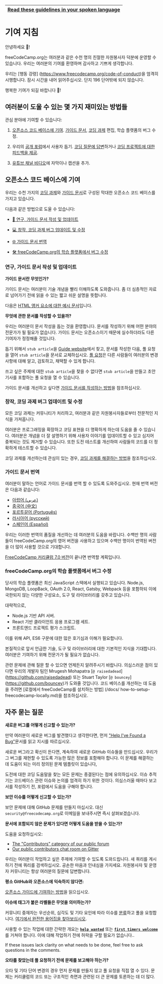 <!-- do not translate this -->
| [Read these guidelines in your spoken language](/docs/i18n-languages) |
|-|
<!-- do not translate this -->

# 기여 지침

안녕하세요 👋!

freeCodeCamp.org는 여러분과 같은 수천 명의 친절한 자원봉사자 덕분에 운영할 수 있습니다. 우리는 여러분의 기여를 환영하며 감사하고 기쁘게 생각합니다.

우리는 [행동 강령] (https://www.freecodecamp.org/code-of-conduct)을 엄격히 시행합니다. 잠시 시간을 내어 읽어주십시오. 단지 196 단어밖에 되지 않습니다.

행복한 기여가 되길 바랍니다 🎉!

## 여러분이 도울 수 있는 몇 가지 재미있는 방법들

관심 분야에 기여할 수 있습니다:

1. [오픈소스 코드 베이스에 기여](#contribute-to-this-open-source-codebase). [가이드 문서](https://guide.freecodecamp.org/), [코딩 과제](https://learn.freecodecamp.org/) 편집, 학습 플랫폼의 버그 수정.

2. 우리의 [공개 포럼](https://www.freecodecamp.org/forum/)에서 사용자 돕기. [코딩 질문에 답변](https://www.freecodecamp.org/forum/?max_posts=1)하거나 [코딩 프로젝트에 대한 피드백을 제공](https://www.freecodecamp.org/forum/c/project-feedback?max_posts=1).

3. [유튜브 채널 비디오](https://www.youtube.com/channel/UC8butISFwT-Wl7EV0hUK0BQ/videos)에 자막이나 캡션을 추가.

## 오픈소스 코드 베이스에 기여

우리는 수천 가지의 [코딩 과제](https://learn.freecodecamp.org)와 [가이드 문서](https://guide.freecodecamp.org)로 구성된 막대한 오픈소스 코드 베이스를 가지고 있습니다.

다음과 같은 방법으로 도울 수 있습니다:

- [📝 연구, 가이드 문서 작성 및 업데이트](#research-write-and-update-our-guide-articles)

- [💻 창작, 코딩 과제 버그 업데이트 및 수정](#create-update-and-fix-bugs-in-our-coding-challenges)

- [🌐 가이드 문서 번역](#translate-guide-articles)

- [🛠 freeCodeCamp.org의 학습 플랫폼에서 버그 수정](#help-us-fix-bugs-in-freecodecamporgs-learning-platform)

### 연구, 가이드 문서 작성 및 업데이트

**가이드 문서란 무엇인가?**

가이드 문서는 여러분이 기술 개념을 빨리 이해하도록 도와줍니다. 좀 더 심층적인 자료로 넘어가기 전에 읽을 수 있는 짧고 쉬운 설명을 뜻합니다.

다음은 [HTML 앵커 요소에 대한 예시 문서](https://github.com/freeCodeCamp/freeCodeCamp/blob/master/guide/english/html/elements/a-tag/index.md)입니다.

**무엇에 관한 문서를 작성할 수 있을까?**

우리는 여러분이 문서 작성을 돕는 것을 환영합니다. 문서를 작성하기 위해 어떤 분야의 전문가가 될 필요가 없습니다. 가이드 문서는 오픈소스이기 때문에 실수하더라도 다른 기여자가 정정해줄 것입니다.

돕기 위해서 `stub article`을 [Guide website](https://guide.freecodecamp.org)에서 찾고, 문서를 작성한 다음, 풀 요청을 열어 `stub article`을 문서로 교체하십시오. [풀 요청](https://help.github.com/articles/about-pull-requests/)은 다른 사람들이 여러분의 변경 사항에 대해 알고, 검토하고, 채택할 수 있게 합니다.

쓰고 싶은 주제에 대한 `stub article`을 찾을 수 없다면 `stub article`을 만들고 초안 기사를 포함하는 풀 요청을 열 수 있습니다.

가이드 문서를 개선하고 싶다면 [가이드 문서를 작성하는 방법](/docs/how-to-work-on-guide-articles.md)을 참조하십시오.

### 창작, 코딩 과제 버그 업데이트 및 수정

모든 코딩 과제는 커뮤니티가 처리하고, 여러분과 같은 자원봉사자들로부터 전문적인 지식을 가져옵니다.

여러분은 프로그래밍을 확장하고 코딩 표현을 더 명확하게 하는데 도움을 줄 수 있습니다. 여러분은 개념을 더 잘 설명하기 위해 사용자 이야기를 업데이트할 수 있고 심지어 중복되는 것도 제거할 수 있습니다. 또한 도전 테스트를 개선하여 사람들의 코드를 더 정확하게 테스트할 수 있습니다.

코딩 과제를 개선하는데 관심이 있는 경우, [코딩 과제를 해결하는 방법](/docs/how-to-work-on-coding-challenges.md)을 참조하십시오.

### 가이드 문서 번역

여러분이 말하는 언어로 가이드 문서를 번역 할 수 있도록 도와주십시오. 현재 번역 버전은 다음과 같습니다:

- [아랍어 (عربي)](https://github.com/freeCodeCamp/freeCodeCamp/tree/master/guide/arabic)
- [중국어 (中文)](https://github.com/freeCodeCamp/freeCodeCamp/tree/master/guide/chinese)
- [포르투갈어 (Português)](https://github.com/freeCodeCamp/freeCodeCamp/tree/master/guide/portuguese)
- [러시아어 (русский)](https://github.com/freeCodeCamp/freeCodeCamp/tree/master/guide/russian)
- [스페인어 (Español)](https://github.com/freeCodeCamp/freeCodeCamp/tree/master/guide/spanish)

우리는 이러한 번역의 품질을 개선하는 데 여러분의 도움을 바랍니다. 수백만 명의 사람들이 freeCodeCamp.org의 영어 버전을 사용하고 있으며 수백만 명이이 번역된 버전을 더 많이 사용할 것으로 기대합니다.

[FreeCodeCamp 커리큘럼 7.0 버전](https://www.freecodecamp.org/forum/t/help-us-build-version-7-0-of-the-freecodecamp-curriculum/263546)이 끝나면 번역할 계획입니다.

### freeCodeCamp.org의 학습 플랫폼에서 버그 수정

당사의 학습 플랫폼은 최신 JavaScript 스택에서 실행되고 있습니다. Node.js, MongoDB, LoopBack, OAuth 2.0, React, Gatsby, Webpack 등을 포함하되 이에 국한되지 않는 다양한 구성요소, 도구 및 라이브러리를 갖추고 있습니다.

대략적으로,

- Node.js 기반 API 서버.
- React 기반 클라이언트 응용 프로그램 세트.
- 프론트엔드 프로젝트 평가 스크립트.

이를 위해 API, ES6 구문에 대한 많은 호기심과 이해가 필요합니다.

본질적으로 앞서 언급한 기술, 도구 및 라이브러리에 대한 기본적인 지식을 기대합니다. 여러분은 기여하기 위해 전문가가 될 필요가 없습니다.

관련 문제에 관해 질문 할 수 있으면 언제든지 알려주시기 바랍니다. 의심스러운 점이 있다면 우리의 개발자 팀인 Mrugesh Mohapatra [`@ raisedadead`] (https://github.com/raisedadead) 또는 Stuart Taylor [`@ bouncey`] (https://github.com/bouncey)가 도와줄 것입니다.
코드 베이스를 개선하는 데 도움을 주려면 [로컬에서 freeCodeCamp를 설치하는 방법] (/docs/ how-to-setup-freecodecamp-locally.md)을 참조하십시오.

## 자주 묻는 질문

**새로운 버그를 어떻게 신고할 수 있는가?**

만약 여러분이 새로운 버그를 발견했다고 생각한다면, 먼저 ["Help I've Found a Bug"](https://forum.freecodecamp.org/t/how-to-report-a-bug/19543)문서를 읽고 지시를 따르십시오.

새로운 버그라고 확신이 든다면, 계속하여 새로운 GitHub 이슈들을 만드십시오. 우리가 그 버그를 재현할 수 있도록 가능한 많은 정보를 포함해야 합니다. 이 문제를 해결하는 데 도움이 되는 미리 정의된 문제 템플릿이 있습니다,

도전에 대한 코딩 도움말을 찾는 모든 문제는 종결된다는 점에 유의하십시오. 이슈 추적기는 코드베이스 관련 이슈와 논의를 엄격히 하기 위한 것이다. 의심스러울 때마다 보고서를 작성하기 전, 포럼에서 도움을 구해야 합니다.

**보안 이슈를 어떻게 신고할 수 있는가?**

보안 문제에 대해 GitHub 문제를 만들지 마십시오. 대신 `security@freecodecamp.org`로 이메일을 보내주시면 즉시 살펴보겠습니다.

**문서에 포함되지 않은 문제가 있다면 어떻게 도움을 받을 수 있는가?**

도움을 요청하십시오:

- [The "Contributors" category of our public forum](https://www.freecodecamp.org/forum/c/contributors)
- [Our public contributors chat room on Gitter](https://gitter.im/FreeCodeCamp/Contributors)

우리는 여러분이 작업하고 싶은 주제에 기여할 수 있도록 도와드립니다. 새 쿼리를 게시하기 전에 쿼리를 검색하십시오. 공손한 마음과 인내심을 가지세요. 자원봉사자 및 운영자 커뮤니티는 항상 여러분의 질문에 답변합니다.

**평소 GitHub와 오픈소스에 익숙하지 않다면:**

[오픈소스 가이드에 기여하는 방법](https://github.com/freeCodeCamp/how-to-contribute-to-open-source)을 읽으십시오.

**이슈에 태그가 붙은 라벨들은 무엇을 의미하는가?**

커뮤니티 중재자는 우선순위, 심각도 및 기타 요인에 따라 이슈를 [분류](https://en.wikipedia.org/wiki/Software_bug#Bug_management)하고 풀을 요청합니다. [여기에서 완전한 용어집을 찾아보십시오](https://github.com/freecodecamp/freecodecamp/labels).

사용할 수 있는 작업에 대한 간략한 개요는 [**`help wanted`**](https://github.com/freeCodeCamp/freeCodeCamp/issues?q=is%3Aopen+is%3Aissue+label%3A%22help+wanted%22) 또는 [**`first timers welcome`**](https://github.com/freeCodeCamp/freeCodeCamp/issues?q=is%3Aopen+is%3Aissue+label%3A%22first+timers+welcome%22)를 거쳐야 합니다. 이에 대해 작업하기 전에 허락을 구할 필요가 없습니다..

If these issues lack clarity on what needs to be done, feel free to ask questions in the comments.

**오타를 찾았는데 풀 요청하기 전에 문제를 보고해야 하는가?**

오타 및 기타 단어 변경의 경우 먼저 문제를 만들지 않고 풀 요청을 직접 열 수 있다. 문제는 커리큘럼의 코드 또는 구조적인 측면과 관련된 더 큰 문제를 토론하는 데 더 많다.
